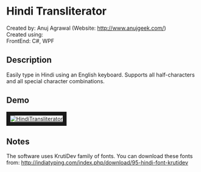 # Hindi Transliterator
Created by: Anuj Agrawal (Website: http://www.anujgeek.com/)
<br>
Created using:
<br>
FrontEnd: C#, WPF

## Description
Easily type in Hindi using an English keyboard. Supports all half-characters and all special character combinations.

## Demo

<a href="http://www.youtube.com/watch?feature=player_embedded&v=HlIID5hiF6c" target="_blank"><img src="http://img.youtube.com/vi/HlIID5hiF6c/0.jpg" alt="HindiTransliterator" border="10"/></a>

## Notes

The software uses KrutiDev family of fonts. You can download these fonts from: http://indiatyping.com/index.php/download/95-hindi-font-krutidev
